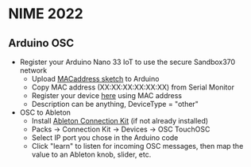 # NIME 2022

## Arduino OSC

- Register your Arduino Nano 33 IoT to use the secure Sandbox370 network
  - Upload [MACaddress sketch](https://github.com/yonatanrozin/nime2022/tree/main/Arduino_OSC/MACaddress) to Arduino
  - Copy MAC address (XX:XX:XX:XX:XX:XX) from Serial Monitor
  - Register your device [here](https://computer.registration.nyu.edu/) using MAC address
  - Description can be anything, DeviceType = "other"
- OSC to Ableton
  - Install [Ableton Connection Kit](https://www.ableton.com/en/packs/connection-kit/) (if not already installed)
  - Packs -> Connection Kit -> Devices -> OSC TouchOSC
  - Select IP port you chose in the Arduino code
  - Click "learn" to listen for incoming OSC messages, then map the value to an Ableton knob, slider, etc.
